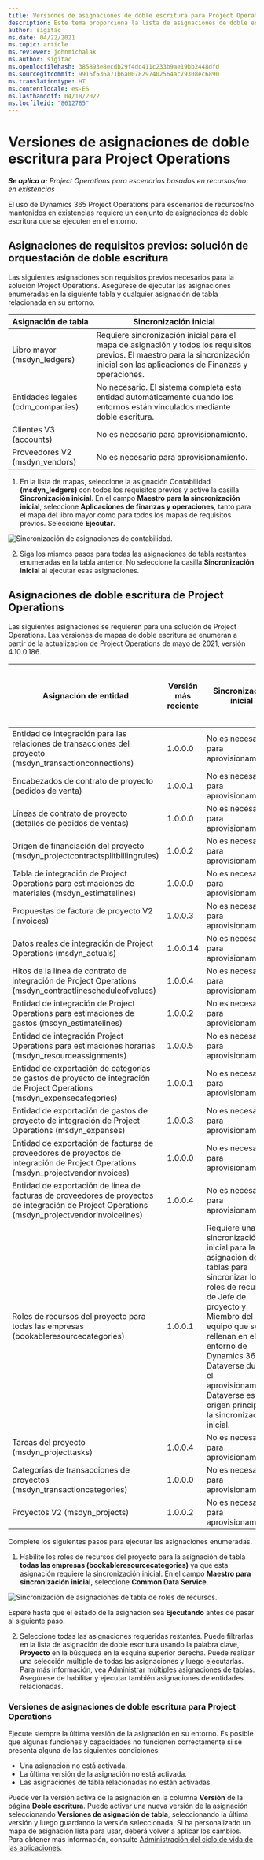 ```yaml
---
title: Versiones de asignaciones de doble escritura para Project Operations
description: Este tema proporciona la lista de asignaciones de doble escritura necesarios para Dynamics 365 Project Operations.
author: sigitac
ms.date: 04/22/2021
ms.topic: article
ms.reviewer: johnmichalak
ms.author: sigitac
ms.openlocfilehash: 385893e8ecdb29f4dc411c233b9ae19bb2448dfd
ms.sourcegitcommit: 9916f536a71b6a0078297402564ac79308ec6890
ms.translationtype: HT
ms.contentlocale: es-ES
ms.lasthandoff: 04/18/2022
ms.locfileid: "8612785"
---
```

# <a name="project-operations-dual-write-map-versions"></a>Versiones de asignaciones de doble escritura para Project Operations

_**Se aplica a:** Project Operations para escenarios basados en recursos/no en existencias_

El uso de Dynamics 365 Project Operations para escenarios de recursos/no mantenidos en existencias requiere un conjunto de asignaciones de doble escritura que se ejecuten en el entorno. 

## <a name="prerequisite-maps-dual-write-orchestration-solution"></a>Asignaciones de requisitos previos: solución de orquestación de doble escritura

Las siguientes asignaciones son requisitos previos necesarios para la solución Project Operations. Asegúrese de ejecutar las asignaciones enumeradas en la siguiente tabla y cualquier asignación de tabla relacionada en su entorno.

| Asignación de tabla | Sincronización inicial |
| --- | --- |
| Libro mayor (msdyn_ledgers) | Requiere sincronización inicial para el mapa de asignación y todos los requisitos previos. El maestro para la sincronización inicial son las aplicaciones de Finanzas y operaciones. |
| Entidades legales (cdm_companies) | No necesario. El sistema completa esta entidad automáticamente cuando los entornos están vinculados mediante doble escritura. |
| Clientes V3 (accounts) | No es necesario para aprovisionamiento. |
| Proveedores V2 (msdyn_vendors) | No es necesario para aprovisionamiento. |

1. En la lista de mapas, seleccione la asignación Contabilidad **(msdyn\_ledgers)** con todos los requisitos previos y active la casilla **Sincronización inicial**. En el campo **Maestro para la sincronización inicial**, seleccione **Aplicaciones de finanzas y operaciones**, tanto para el mapa del libro mayor como para todos los mapas de requisitos previos. Seleccione **Ejecutar**.

![Sincronización de asignaciones de contabilidad.](media/DW6.png)

2. Siga los mismos pasos para todas las asignaciones de tabla restantes enumeradas en la tabla anterior. No seleccione la casilla **Sincronización inicial** al ejecutar esas asignaciones.

## <a name="project-operations-dual-write-maps"></a>Asignaciones de doble escritura de Project Operations

Las siguientes asignaciones se requieren para una solución de Project Operations. Las versiones de mapas de doble escritura se enumeran a partir de la actualización de Project Operations de mayo de 2021, versión 4.10.0.186.

| Asignación de entidad | Versión más reciente | Sincronización inicial | Versión requerida de Dynamics 365 Finance |
| --- | --- | --- | --- |
| Entidad de integración para las relaciones de transacciones del proyecto (msdyn\_transactionconnections) | 1.0.0.0 | No es necesario para aprovisionamiento. ||
| Encabezados de contrato de proyecto (pedidos de venta) | 1.0.0.1 | No es necesario para aprovisionamiento. ||
| Líneas de contrato de proyecto (detalles de pedidos de ventas) | 1.0.0.0 | No es necesario para aprovisionamiento. ||
| Origen de financiación del proyecto (msdyn_projectcontractsplitbillingrules) | 1.0.0.2 | No es necesario para aprovisionamiento. ||
| Tabla de integración de Project Operations para estimaciones de materiales (msdyn\_estimatelines) | 1.0.0.0 | No es necesario para aprovisionamiento. ||
| Propuestas de factura de proyecto V2 (invoices) | 1.0.0.3 | No es necesario para aprovisionamiento. ||
| Datos reales de integración de Project Operations (msdyn_actuals) | 1.0.0.14 | No es necesario para aprovisionamiento. ||
| Hitos de la línea de contrato de integración de Project Operations (msdyn_contractlinescheduleofvalues) | 1.0.0.4 | No es necesario para aprovisionamiento. ||
| Entidad de integración de Project Operations para estimaciones de gastos (msdyn_estimatelines) | 1.0.0.2 | No es necesario para aprovisionamiento. ||
| Entidad de integración Project Operations para estimaciones horarias (msdyn_resourceassignments) | 1.0.0.5 | No es necesario para aprovisionamiento. ||
| Entidad de exportación de categorías de gastos de proyecto de integración de Project Operations (msdyn_expensecategories) | 1.0.0.1 | No es necesario para aprovisionamiento. ||
| Entidad de exportación de gastos de proyecto de integración de Project Operations (msdyn_expenses) | 1.0.0.3 | No es necesario para aprovisionamiento. ||
| Entidad de exportación de facturas de proveedores de proyectos de integración de Project Operations (msdyn_projectvendorinvoices) | 1.0.0.0 | No es necesario para aprovisionamiento. ||
| Entidad de exportación de línea de facturas de proveedores de proyectos de integración de Project Operations (msdyn_projectvendorinvoicelines) | 1.0.0.4 | No es necesario para aprovisionamiento. | 10.0.26 o posterior |
| Roles de recursos del proyecto para todas las empresas (bookableresourcecategories) | 1.0.0.1 | Requiere una sincronización inicial para la asignación de tablas para sincronizar los roles de recursos de Jefe de proyecto y Miembro del equipo que se rellenan en el entorno de Dynamics 365 Dataverse durante el aprovisionamiento. Dataverse es el origen principal de la sincronización inicial. ||
| Tareas del proyecto (msdyn_projecttasks) | 1.0.0.4 | No es necesario para aprovisionamiento. ||
| Categorías de transacciones de proyectos (msdyn_transactioncategories) | 1.0.0.0 | No es necesario para aprovisionamiento. ||
| Proyectos V2 (msdyn_projects) | 1.0.0.2 | No es necesario para aprovisionamiento. ||

Complete los siguientes pasos para ejecutar las asignaciones enumeradas.

1. Habilite los roles de recursos del proyecto para la asignación de tabla **todas las empresas (bookableresourcecategories)** ya que esta asignación requiere la sincronización inicial. En el campo **Maestro para sincronización inicial**, seleccione **Common Data Service**. 

 ![Sincronización de asignaciones de tabla de roles de recursos.](media/6ResourceInitialSync.jpg)

 Espere hasta que el estado de la asignación sea **Ejecutando** antes de pasar al siguiente paso.

2. Seleccione todas las asignaciones requeridas restantes. Puede filtrarlas en la lista de asignación de doble escritura usando la palabra clave, **Proyecto** en la búsqueda en la esquina superior derecha. Puede realizar una selección múltiple de todas las asignaciones y luego ejecutarlas. Para más información, vea [Administrar múltiples asignaciones de tablas](/dynamics365/fin-ops-core/dev-itpro/data-entities/dual-write/multiple-entity-maps). Asegúrese de habilitar y ejecutar también asignaciones de entidades relacionadas.

### <a name="project-operations-dual-write-map-versions"></a>Versiones de asignaciones de doble escritura para Project Operations

Ejecute siempre la última versión de la asignación en su entorno. Es posible que algunas funciones y capacidades no funcionen correctamente si se presenta alguna de las siguientes condiciones:

- Una asignación no está activada.
- La última versión de la asignación no está activada. 
- Las asignaciones de tabla relacionadas no están activadas.

Puede ver la versión activa de la asignación en la columna **Versión** de la página **Doble escritura**. Puede activar una nueva versión de la asignación seleccionando **Versiones de asignación de tabla**, seleccionando la última versión y luego guardando la versión seleccionada. Si ha personalizado un mapa de asignación lista para usar, deberá volver a aplicar los cambios. Para obtener más información, consulte [Administración del ciclo de vida de las aplicaciones](/dynamics365/fin-ops-core/dev-itpro/data-entities/dual-write/app-lifecycle-management).
